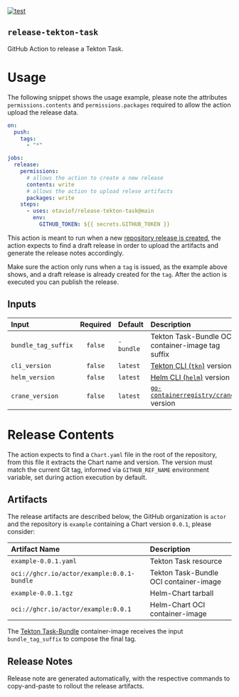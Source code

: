 [![test][testWorkflowBadge]][testWorkflow]

`release-tekton-task`
---------------------

GitHub Action to release a Tekton Task.

# Usage

The following snippet shows the usage example, please note the attributes `permissions.contents` and `permissions.packages` required to allow the action upload the release data.


```yaml
on:
  push:
    tags:
      - "*"

jobs:
  release:
    permissions:
      # allows the action to create a new release
      contents: write
      # allows the action to upload relese artifacts
      packages: write
    steps:
      - uses: otaviof/release-tekton-task@main
        env:
          GITHUB_TOKEN: ${{ secrets.GITHUB_TOKEN }}
```

This action is meant to run when a new [repository release is created][githubReleaseDocs], the action expects to find a draft release in order to upload the artifacts and generate the release notes accordingly.

Make sure the action only runs when a `tag` is issued, as the example above shows, and a draft release is already created for the `tag`. After the action is executed you can publish the release.

## Inputs

| Input               | Required | Default   | Description                                       |
| :------------------ | :------: | :-------- | :------------------------------------------------ |
| `bundle_tag_suffix` | `false`  | `-bundle` | Tekton Task-Bundle OCI container-image tag suffix |
| `cli_version`       | `false`  | `latest`  | [Tekton CLI (`tkn`)][tektonCLI] version           |
| `helm_version`      | `false`  | `latest`  | [Helm CLI (`helm`)][helm] version                 |
| `crane_version`     | `false`  | `latest`  | [`go-containerregistry/crane`][crane] version     |

# Release Contents

The action expects to find a `Chart.yaml` file in the root of the repository, from this file it extracts the Chart name and version. The version must match the current Git tag, informed via `GITHUB_REF_NAME` environment variable, set during action execution by default.

## Artifacts

The release artifacts are described below, the GitHub organization is `actor` and the repository is `example` containing a Chart version `0.0.1`, please consider:

| Artifact Name                              | Description                            |
| :----------------------------------------- | :------------------------------------- |
| `example-0.0.1.yaml`                       | Tekton Task resource                   |
| `oci://ghcr.io/actor/example:0.0.1-bundle` | Tekton Task-Bundle OCI container-image |
| `example-0.0.1.tgz`                        | Helm-Chart tarball                     |
| `oci://ghcr.io/actor/example:0.0.1`        | Helm-Chart OCI container-image         |

The [Tekton Task-Bundle][tektonTaskBundle] container-image receives the input `bundle_tag_suffix` to compose the final tag.

## Release Notes

Release note are generated automatically, with the respective commands to copy-and-paste to rollout the release artifacts.

[crane]: https://github.com/google/go-containerregistry/blob/main/cmd/crane/doc/crane.md
[githubReleaseDocs]: https://docs.github.com/en/repositories/releasing-projects-on-github/managing-releases-in-a-repository#creating-a-release
[helm]: https://github.com/helm/helm
[tektonCLI]: https://github.com/tektoncd/cli
[tektonTaskBundle]: https://tekton.dev/docs/pipelines/tekton-bundle-contracts/
[testWorkflow]: https://github.com/otaviof/release-tekton-task/actions/workflows/test.yaml
[testWorkflowBadge]: https://github.com/otaviof/release-tekton-task/actions/workflows/test.yaml/badge.svg